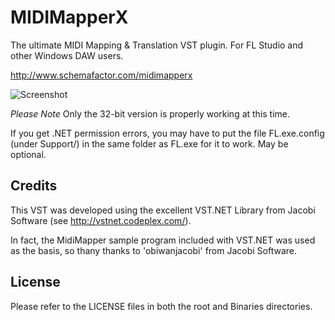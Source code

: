 MIDIMapperX
===========

The ultimate MIDI Mapping &amp; Translation VST plugin.  For FL Studio and other Windows DAW users.

http://www.schemafactor.com/midimapperx

![Screenshot](https://raw.github.com/LeifBloomquist/MIDIMapperX/master/Screenshots/MidiMapperX.png)

*Please Note* Only the 32-bit version is properly working at this time.

If you get .NET permission errors, you may have to put the file FL.exe.config (under Support/) in the same folder as FL.exe for it to work.  May be optional.


Credits
-------
This VST was developed using the excellent VST.NET Library from Jacobi Software (see http://vstnet.codeplex.com/).

In fact, the MidiMapper sample program included with VST.NET was used as the basis, so thany thanks to 'obiwanjacobi' from Jacobi Software.

License
-------
Please refer to the LICENSE files in both the root and Binaries directories.
